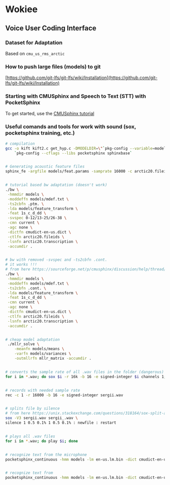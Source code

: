 # Wokiee
## Voice User Coding Interface


### Dataset for Adaptation
Based on `cmu_us_rms_arctic`


### How to push large files (models) to git
[https://github.com/git-lfs/git-lfs/wiki/Installation](https://github.com/git-lfs/git-lfs/wiki/Installation)


### Starting with CMUSphinx and Speech to Text (STT) with PocketSphinx
To get started, use the [CMUSphinx tutorial](https://cmusphinx.github.io/wiki/tutorialadapt/)


### Useful comands and tools for work with sound (sox, pocketsphinx training, etc.)
```sh
# compilation
gcc -o kift kift2.c get_hyp.c -DMODELDIR=\"`pkg-config --variable=modeldir pocketsphinx`\" \
    `pkg-config --cflags --libs pocketsphinx sphinxbase`


# Generating acoustic feature files
sphinx_fe -argfile models/feat.params -samprate 16000 -c arctic20.fileids -di . -do . -ei wav -eo mfc -mswav yes


# tutorial based bw adaptation (doesn't work)
./bw \
 -hmmdir models \
 -moddeffn models/mdef.txt \
 -ts2cbfn .ptm. \
 -lda models/feature_transform \
 -feat 1s_c_d_dd \
 -svspec 0-12/13-25/26-38 \
 -cmn current \
 -agc none \
 -dictfn cmudict-en-us.dict \
 -ctlfn arctic20.fileids \
 -lsnfn arctic20.transcription \
 -accumdir .


# bw with removed -svspec and -ts2cbfn .cont.
# it works !!!
# from here https://sourceforge.net/p/cmusphinx/discussion/help/thread/0c127638/
./bw \
 -hmmdir models \
 -moddeffn models/mdef.txt \
 -ts2cbfn .cont. \
 -lda models/feature_transform \
 -feat 1s_c_d_dd \
 -cmn current \
 -agc none \
 -dictfn cmudict-en-us.dict \
 -ctlfn arctic20.fileids \
 -lsnfn arctic20.transcription \
 -accumdir .


# cheap model adaptation
 ./mllr_solve \
    -meanfn models/means \
    -varfn models/variances \
    -outmllrfn mllr_matrix -accumdir .


# converts the sample rate of all .wav files in the folder (dangerous)
for i in *.wav; do sox $i -r 16k -b 16 -e signed-integer $i channels 1; done


# records with needed sample rate
rec -c 1 -r 16000 -b 16 -e signed-integer sergii.wav


# splits file by silence
# from here https://unix.stackexchange.com/questions/318164/sox-split-audio-on-silence-but-keep-silence
sox -V3 sergii.wav sergii_.wav \
silence 1 0.5 0.1% 1 0.5 0.1% : newfile : restart


# plays all .wav files
for i in *.wav; do play $i; done


# recognize text from the microphone
pocketsphinx_continuous -hmm models -lm en-us.lm.bin -dict cmudict-en-us.dict -inmic yes


# recognize text from
pocketsphinx_continuous -hmm models -lm en-us.lm.bin -dict cmudict-en-us.dict -infile <filename>
```
